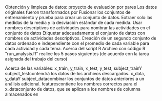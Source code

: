 Obtención y limpieza de datos: proyecto de evaluación por pares
Los datos originales fueron transformados por
Fusionar los conjuntos de entrenamiento y prueba para crear un conjunto de datos.
Extraer solo las medidas de la media y la desviación estándar de cada medida.
Usar nombres descriptivos de actividades para nombrar las actividades en el conjunto de datos
Etiquetar adecuadamente el conjunto de datos con nombres de actividades descriptivos.
Creación de un segundo conjunto de datos ordenado e independiente con el promedio de cada variable para cada actividad y cada tema.
Acerca del script R
Archivo con código R "run_analysis.R" realice los 5 pasos siguientes (de acuerdo con la tarea asignada del trabajo del curso)

Acerca de las variables:
x_train, y_train, x_test, y_test, subject_trainY subject_testcontendrá los datos de los archivos descargados.
x_data, y_dataY subject_datacombinar los conjuntos de datos anteriores a un análisis adicional.
featurescontiene los nombres correctos para el x_dataconjunto de datos, que se aplican a los nombres de columna almacenados en